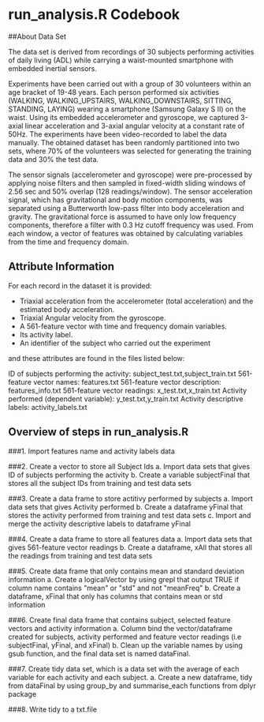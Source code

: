 # run_analysis.R Codebook

##About Data Set 

The data set is derived from recordings of 30 subjects performing activities of daily living (ADL) while carrying a waist-mounted smartphone with embedded inertial sensors.

Experiments have been carried out with a group of 30 volunteers within an age bracket of 19-48 years. Each person performed six activities (WALKING, WALKING_UPSTAIRS, WALKING_DOWNSTAIRS, SITTING, STANDING, LAYING) wearing a smartphone (Samsung Galaxy S II) on the waist. Using its embedded accelerometer and gyroscope, we captured 3-axial linear acceleration and 3-axial angular velocity at a constant rate of 50Hz. The experiments have been video-recorded to label the data manually. The obtained dataset has been randomly partitioned into two sets, where 70% of the volunteers was selected for generating the training data and 30% the test data. 

The sensor signals (accelerometer and gyroscope) were pre-processed by applying noise filters and then sampled in fixed-width sliding windows of 2.56 sec and 50% overlap (128 readings/window). The sensor acceleration signal, which has gravitational and body motion components, was separated using a Butterworth low-pass filter into body acceleration and gravity. The gravitational force is assumed to have only low frequency components, therefore a filter with 0.3 Hz cutoff frequency was used. From each window, a vector of features was obtained by calculating variables from the time and frequency domain.

## Attribute Information

For each record in the dataset it is provided: 
- Triaxial acceleration from the accelerometer (total acceleration) and the estimated body acceleration. 
- Triaxial Angular velocity from the gyroscope. 
- A 561-feature vector with time and frequency domain variables. 
- Its activity label. 
- An identifier of the subject who carried out the experiment

and these attributes are found in the files listed below:

ID of subjects performing the activity: subject_test.txt,subject_train.txt
561-feature vector names: features.txt
561-feature vector description: features_info.txt
561-feature vector readings: x_test.txt,x_train.txt
Activity performed (dependent variable): y_test.txt,y_train.txt
Activity descriptive labels: activity_labels.txt

## Overview of steps in run_analysis.R

###1. Import features name and activity labels data

###2. Create a vector to store all Subject Ids
a. Import data sets that gives ID of subjects performing the activity
b. Create a variable subjectFinal that stores all the subject IDs from training and test data sets

###3. Create a data frame to store actitivy performed by subjects
a. Import data sets that gives Activity performed
b. Create a dataframe yFinal that stores the activity performed from training and test data sets
c. Import and merge the activity descriptive labels to dataframe yFinal

###4. Create a data frame to store all features data
a. Import data sets that gives 561-feature vector readings
b. Create a dataframe, xAll that stores all the readings from training and test data sets

###5. Create data frame that only contains mean and standard deviation information
a. Create a logicalVector by using grepl that output TRUE if column name contains "mean" or "std" and not "meanFreq"
b. Create a dataframe, xFinal that only has columns that contains mean or std information

###6. Create final data frame that contains subject, selected feature vectors and activity information
a. Column bind the vector/dataframe created for subjects, activity performed and feature vector readings (i.e subjectFinal, yFinal, and xFinal)
b. Clean up the variable names by using gsub function, and the final data set is named dataFinal.

###7. Create tidy data set, which is a data set with the average of each variable for each activity and each subject.
a. Create a new dataframe, tidy from dataFinal by using group_by and summarise_each functions from dplyr package

###8. Write tidy to a txt.file

